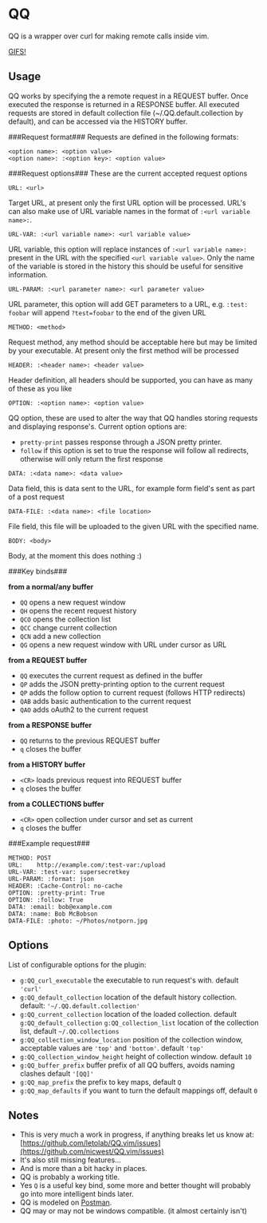 QQ
==

QQ is a wrapper over curl for making remote calls inside vim.

[GIFS!](GIFS.md)

Usage
-----

QQ works by specifying the a remote request in a REQUEST buffer. Once executed
the response is returned in a RESPONSE buffer. All executed requests are stored
in default collection file (~/.QQ.default.collection by default), and can be
accessed via the HISTORY buffer.

###Request format###
Requests are defined in the following formats:

```
<option name>: <option value> 
<option name>: :<option key>: <option value>
```

###Request options###
These are the current accepted request options

`URL: <url>`

Target URL, at present only the first URL option will be processed. URL's can
also make use of URL variable names in the format of `:<url variable name>:`.

`URL-VAR: :<url variable name>: <url variable value>`

URL variable, this option will replace instances of `:<url variable name>:`
present in the URL with the specified `<url variable value>`. Only the name of
the variable is stored in the history this should be useful for sensitive
information.

`URL-PARAM: :<url parameter name>: <url parameter value>`

URL parameter, this option will add GET parameters to a URL, e.g. 
`:test: foobar` will append `?test=foobar` to the end of the given URL

`METHOD: <method>`
 
Request method, any method should be acceptable here but may be limited by your
executable. At present only the first method will be processed

`HEADER: :<header name>: <header value>`

Header definition, all headers should be supported, you can have as many of
these as you like

`OPTION: :<option name>: <option value>`

QQ option, these are used to alter the way that QQ handles storing requests and
displaying response's. Current option options are:

* `pretty-print` passes response through a JSON pretty printer.
* `follow` if this option is set to true the response will follow all redirects,
  otherwise will only return the first response

`DATA: :<data name>: <data value>`

Data field, this is data sent to the URL, for example form field's sent as part
of a post request 

`DATA-FILE: :<data name>: <file location>`

File field, this file will be uploaded to the given URL with the specified name. 

`BODY: <body>`

Body, at the moment this does nothing :)

###Key binds###

**from a normal/any buffer**

* `QQ` opens a new request window
* `QH` opens the recent request history
* `QCO` opens the collection list
* `QCC` change current collection
* `QCN` add a new collection
* `QG` opens a new request window with URL under cursor as URL

**from a REQUEST buffer**

* `QQ` executes the current request as defined in the buffer
* `QP` adds the JSON pretty-printing option to the current request
* `QP` adds the follow option to current request (follows HTTP redirects)
* `QAB` adds basic authentication to the current request
* `QAO` adds oAuth2 to the current request

**from a RESPONSE buffer**

* `QQ` returns to the previous REQUEST buffer
* `q` closes the buffer

**from a HISTORY buffer**

* `<CR>` loads previous request into REQUEST buffer
* `q` closes the buffer

**from a COLLECTIONS buffer**

* `<CR>` open collection under cursor and set as current
* `q` closes the buffer

###Example request###

```
METHOD:	POST
URL:	http://example.com/:test-var:/upload
URL-VAR: :test-var: supersecretkey
URL-PARAM: :format: json
HEADER:	:Cache-Control: no-cache
OPTION:	:pretty-print: True
OPTION:	:follow: True
DATA: :email: bob@example.com
DATA: :name: Bob McBobson
DATA-FILE: :photo: ~/Photos/notporn.jpg
```

Options
-------

List of configurable options for the plugin:

* `g:QQ_curl_executable` the executable to run request's with. default `'curl'`
* `g:QQ_default_collection` location of the default history collection. default:
  `'~/.QQ.default.collection'`
* `g:QQ_current_collection` location of the loaded collection. default
  `g:QQ_default_collection`
  `g:QQ_collection_list` location of the collection list, default
  `~/.QQ.collections`
* `g:QQ_collection_window_location` position of the collection window,
   acceptable values are `'top'` and `'bottom'`. default `'top'`
* `g:QQ_collection_window_height` height of collection window. default `10`
* `g:QQ_buffer_prefix` buffer prefix of all QQ buffers, avoids naming clashes
   default `'[QQ]'`
* `g:QQ_map_prefix` the prefix to key maps, default `Q`
* `g:QQ_map_defaults` if you want to turn the default mappings off, default
  `0`
 
Notes
-----

* This is very much a work in progress, if anything breaks let us know at:
  [https://github.com/letolab/QQ.vim/issues](https://github.com/nicwest/QQ.vim/issues)
* It's also still missing features...
* And is more than a bit hacky in places.
* QQ is probably a working title.
* Yes `Q` is a useful key bind, some more and better thought will probably go
  into more intelligent binds later.
* QQ is modeled on [Postman](http://www.getpostman.com/).
* QQ may or may not be windows compatible. (it almost certainly isn't)  
